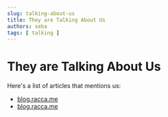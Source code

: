 ```yaml
---
slug: talking-about-us
title: They are Talking About Us
authors: seba
tags: [ talking ]
---
```


# They are Talking About Us
Here's a list of articles that mentions us:
* [blog.racca.me](https://blog.racca.me/create-your-first-bot)
* [blog.racca.me](https://blog.racca.me/create-an-echo-bot)
